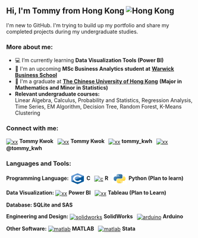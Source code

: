 <h2 align="left">
  Hi, I'm Tommy from Hong Kong
  <img src="https://em-content.zobj.net/thumbs/120/google/350/flag-hong-kong-sar-china_1f1ed-1f1f0.png" alt="Hong Kong" width="40" height="40">
</h2>

I'm new to GitHub. I'm trying to build up my portfolio and share my completed projects during my undergraduate studies.

<h3 align="left">More about me:</h3>

- 💻 I’m currently learning **Data Visualization Tools (Power BI)**
- 🏫 I'm an upcoming **MSc Business Analytics student at** <a href="https://www.wbs.ac.uk/" target="blank">**Warwick Business School**</a>
- 🏫 I'm a graduate at <a href="https://www.cuhk.edu.hk/english/index.html" target="blank">**The Chinese University of Hong Kong**</a> **(Major in Mathematics and Minor in Statistics)**
- **Relevant undergraduate courses:** <br>
  Linear Algebra, Calculus, Probability and Statistics, Regression Analysis, Time Series, EM Algorithm, Decision Tree, Random Forest, K-Means Clustering

<h3 align="left">Connect with me:</h3>
<p align="left">
<a href="https://www.linkedin.com/in/tommykwok722/" target="blank"><img align="center" src="https://raw.githubusercontent.com/rahuldkjain/github-profile-readme-generator/master/src/images/icons/Social/linked-in-alt.svg" alt="xx" height="30" width="40" /></a> <b>Tommy Kwok</b>&ensp;
<a href="https://www.facebook.com/profile.php?id=100010258817415" target="blank"><img align="center" src="https://raw.githubusercontent.com/rahuldkjain/github-profile-readme-generator/master/src/images/icons/Social/facebook.svg" alt="xx" height="30" width="40" /></a> <b>Tommy Kwok</b>&ensp;
<a href="https://instagram.com/tommy_kwh" target="blank"><img align="center" src="https://raw.githubusercontent.com/rahuldkjain/github-profile-readme-generator/master/src/images/icons/Social/instagram.svg" alt="xx" height="30" width="40" /></a> <b>tommy_kwh</b>&ensp;
<a href="https://twitter.com/tommy_kwh" target="blank"><img align="center" src="https://raw.githubusercontent.com/rahuldkjain/github-profile-readme-generator/master/src/images/icons/Social/twitter.svg" alt="xx" height="30" width="40" /></a> <b>@tommy_kwh</b>
</p>

<h3 align="left">Languages and Tools:</h3>
<p align="left">
<b>Programming Language:</b>
<a href="https://www.cprogramming.com/" target="_blank" rel="noreferrer"><img align="center" src="https://raw.githubusercontent.com/devicons/devicon/master/icons/c/c-original.svg" alt="c" width="40" height="30"/></a> <b>C</b>&ensp;
<a href="https://www.r-project.org/" target="_blank" rel="noreferrer"><img align="center" src="https://upload.wikimedia.org/wikipedia/commons/thumb/1/1b/R_logo.svg/1280px-R_logo.svg.png" alt="c" width="40" height="30"/></a> <b>R</b>&ensp;
<a href="https://www.python.org" target="_blank" rel="noreferrer"> <img align="center" src="https://raw.githubusercontent.com/devicons/devicon/master/icons/python/python-original.svg" alt="python" width="40" height="30"/></a> <b>Python (Plan to learn)</b>

<b>Data Visualization:</b>
<a href="https://powerbi.microsoft.com/en-us/" target="_blank" rel="noreferrer"><img align="center" src="https://upload.wikimedia.org/wikipedia/commons/thumb/c/cf/New_Power_BI_Logo.svg/630px-New_Power_BI_Logo.svg.png" alt="xx" width="30" height="30"/></a> <b>Power BI</b>&ensp;
<a href="https://www.tableau.com/" target="_blank" rel="noreferrer"><img align="center" src="https://cdn.filepicker.io/api/file/jZDILlufSOSDOkuJTZ7J" alt="xx" width="30" height="30"/></a> <b>Tableau (Plan to Learn)</b>

<b>Database: SQLite and SAS</b>

<b>Engineering and Design:</b>
<a href="https://www.r-project.org/" target="_blank" rel="noreferrer"><img align="center" src="https://encrypted-tbn0.gstatic.com/images?q=tbn:ANd9GcS6W-xmWL1Z1gJS_oow7BsmsHTTjsD3MEqZLzlsb0szpr0fkBfrG2B7fWhmERR-Pn7kZzo&usqp=CAU" alt="solidworks" width="30" height="30"/></a> <b>SolidWorks</b>&ensp;
<a href="https://www.arduino.cc/" target="_blank" rel="noreferrer"><img align="center" src="https://cdn.worldvectorlogo.com/logos/arduino-1.svg" alt="arduino" width="40" height="30"/></a> <b>Arduino</b>
  
<b>Other Software:</b>
<a href="https://www.mathworks.com/" target="_blank" rel="noreferrer"><img align="center" src="https://upload.wikimedia.org/wikipedia/commons/2/21/Matlab_Logo.png" alt="matlab" width="40" height="30"/></a> <b>MATLAB</b>&ensp;
<a href="https://www.stata.com/" target="_blank" rel="noreferrer"><img align="center" src="https://media.licdn.com/dms/image/D560BAQG8VOjX1HYF_g/company-logo_200_200/0/1682439094877?e=1691625600&v=beta&t=0fKHpmAP6uoH1Q0mGO_vJyDvACRDfYipROw_fAM4FLY" alt="matlab" width="30" height="30"/></a> <b>Stata</b>&ensp;
</p>
